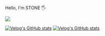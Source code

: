 <p>Hello, I'm STONE 🖐️</p>
<a href="https://www.instagram.com/p_samename" target="blank">
    <img src="https://img.shields.io/badge/instagram-E4405F?style=flat-square&logo=instagram&logoColor=white"/>
</a>

[![Velog's GitHub stats](https://velog-readme-stats.vercel.app/api/badge?name=p-samename)](https://velog.io/@p-samename) 
[![Velog's GitHub stats](https://velog-readme-stats.vercel.app/api?name=p-samename&tag=github)](https://github.com/p-samename/velog-readme-stats)
